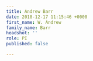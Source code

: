 ```yaml
---
title: Andrew Barr
date: 2018-12-17 11:15:46 +0000
first_name: W. Andrew
family_name: Barr
headshot: ''
role: PI
published: false

---
```

